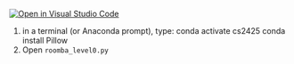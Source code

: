 [![Open in Visual Studio Code](https://classroom.github.com/assets/open-in-vscode-2e0aaae1b6195c2367325f4f02e2d04e9abb55f0b24a779b69b11b9e10269abc.svg)](https://classroom.github.com/online_ide?assignment_repo_id=20307047&assignment_repo_type=AssignmentRepo)
1. in a terminal (or Anaconda prompt), type:
    conda activate cs2425
    conda install Pillow
2. Open `roomba_level0.py`
